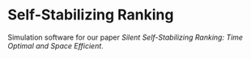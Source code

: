 # Self-Stabilizing Ranking

Simulation software for our paper *Silent Self-Stabilizing Ranking: Time Optimal and Space Efficient*.
